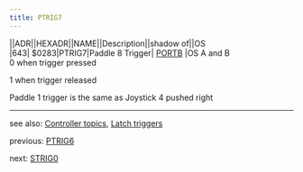 ```yaml
---
title: PTRIG7
---
```

||ADR||HEXADR||NAME||Description||shadow of||OS  
|643| $0283|PTRIG7|Paddle 8 Trigger| [PORTB](../PORTB/index.md) |OS A and B  
0 when trigger pressed  
  
1 when trigger released  
  
Paddle 1 trigger is the same as Joystick 4 pushed right  
  
---
see also: [Controller topics](../Controller_topics/index.md), [Latch triggers](../GRACTL/index.md)  
  
previous: [PTRIG6](../PTRIG6/index.md)  
  
next: [STRIG0](../STRIG0/index.md)  
